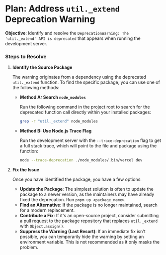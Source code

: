 # Plan: Address `util._extend` Deprecation Warning

**Objective**: Identify and resolve the `DeprecationWarning: The 'util._extend' API is deprecated` that appears when running the development server.

### Steps to Resolve

1.  **Identify the Source Package**
    
    The warning originates from a dependency using the deprecated `util._extend` function. To find the specific package, you can use one of the following methods:

    *   **Method A: Search `node_modules`**
        
        Run the following command in the project root to search for the deprecated function call directly within your installed packages:
        ```sh
        grep -r "util._extend" node_modules
        ```

    *   **Method B: Use Node.js Trace Flag**
        
        Run the development server with the `--trace-deprecation` flag to get a full stack trace, which will point to the file and package using the function:
        ```sh
        node --trace-deprecation ./node_modules/.bin/vercel dev
        ```

2.  **Fix the Issue**

    Once you have identified the package, you have a few options:

    *   **Update the Package**: The simplest solution is often to update the package to a newer version, as the maintainers may have already fixed the deprecation. Run `pnpm up <package_name>`.
    *   **Find an Alternative**: If the package is no longer maintained, search for a modern replacement.
    *   **Contribute a Fix**: If it's an open-source project, consider submitting a pull request to the package repository that replaces `util._extend` with `Object.assign()`.
    *   **Suppress the Warning (Last Resort)**: If an immediate fix isn't possible, you can temporarily hide the warning by setting an environment variable. This is not recommended as it only masks the problem. 

